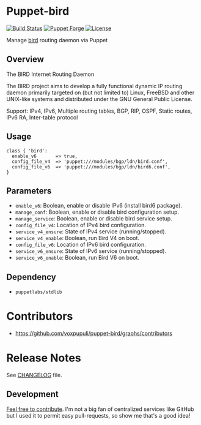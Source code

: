 # Puppet-bird

[![Build Status](https://travis-ci.org/voxpupuli/puppet-bird.png?branch=master)](https://travis-ci.org/voxpupuli/puppet-bird)
[![Puppet Forge](http://img.shields.io/puppetforge/v/voxpupuli/bird.svg)](https://forge.puppetlabs.com/voxpupuli/bird)
[![License](http://img.shields.io/:license-gpl3-blue.svg)](http://www.gnu.org/licenses/gpl-3.0.html)


Manage [bird](http://bird.network.cz/) routing daemon via Puppet

## Overview

The BIRD Internet Routing Daemon

The BIRD project aims to develop a fully functional dynamic IP routing daemon primarily targeted on (but not limited to) Linux, FreeBSD and other UNIX-like systems and distributed under the GNU General Public License.

Support: IPv4, IPv6, Multiple routing tables, BGP, RIP, OSPF, Static routes, IPv6 RA, Inter-table protocol

## Usage

```puppet
class { 'bird':
  enable_v6       => true,
  config_file_v4  => 'puppet:///modules/bgp/ldn/bird.conf',
  config_file_v6  => 'puppet:///modules/bgp/ldn/bird6.conf',
}
```

## Parameters

* `enable_v6`: Boolean, enable or disable IPv6 (install bird6 package).
* `manage_conf`: Boolean, enable or disable bird configuration setup.
* `manage_service`: Boolean, enable or disable bird service setup.
* `config_file_v4`: Location of IPv4 bird configuration.
* `service_v4_ensure`: State of IPv4 service (running/stopped).
* `service_v4_enable`: Boolean, run Bird V4 on boot.
* `config_file_v6`: Location of IPv6 bird configuration.
* `service_v6_ensure`: State of IPv6 service (running/stopped).
* `service_v6_enable`: Boolean, run Bird V6 on boot.

## Dependency

* `puppetlabs/stdlib`

# Contributors

* https://github.com/voxpupuli/puppet-bird/graphs/contributors

# Release Notes

See [CHANGELOG](https://github.com/voxpupuli/puppet-bird/blob/master/CHANGELOG.md) file.

## Development

[Feel free to contribute](https://github.com/voxpupuli/puppet-bird/). I'm not a big fan of centralized services like GitHub but I used it to permit easy pull-requests, so show me that's a good idea!
